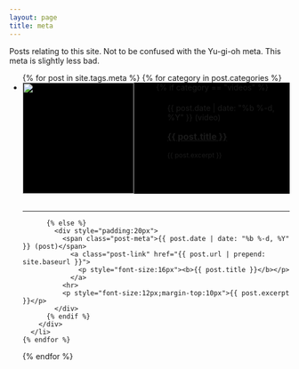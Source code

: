```yaml
---
layout: page
title: meta
---
```

Posts relating to this site.  Not to be confused with the Yu-gi-oh meta.  This meta is slightly less bad.

<ul class="post-list">
  {% for post in site.tags.meta %}
    {% for category in post.categories %}
      <li>
        <div style="background:#000;height:200px">
          {% if category == "videos" %}
            <div style="float:left;width:50%">
              <a href="{{ post.url | prepend: site.baseurl }}">
                <img src="/videos/thumbnails/{{ post.title }}.jpg" style="height:200px">
              </a>
            </div>
            <div style="float:right;height:100%;width:50%">
              <div style="padding:20px">
                <span class="post-meta">{{ post.date | date: "%b %-d, %Y" }} (video)</span>
                  <a class="post-link" href="{{ post.url | prepend: site.baseurl }}">
                    <p style="font-size:16px"><b>{{ post.title }}</b></p>
                  </a>
                <p style="font-size:12px">{{ post.excerpt }}</p>
              </div>
            </div>
            <br style="clear:both;"/>
            <hr>
            
          {% else %}
            <div style="padding:20px">
              <span class="post-meta">{{ post.date | date: "%b %-d, %Y" }} (post)</span>
                <a class="post-link" href="{{ post.url | prepend: site.baseurl }}">
                  <p style="font-size:16px"><b>{{ post.title }}</b></p>
                </a>
              <hr>
              <p style="font-size:12px;margin-top:10px">{{ post.excerpt }}</p>
            </div>
          {% endif %}
        </div>
      </li>
    {% endfor %}
  {% endfor %}
</ul>